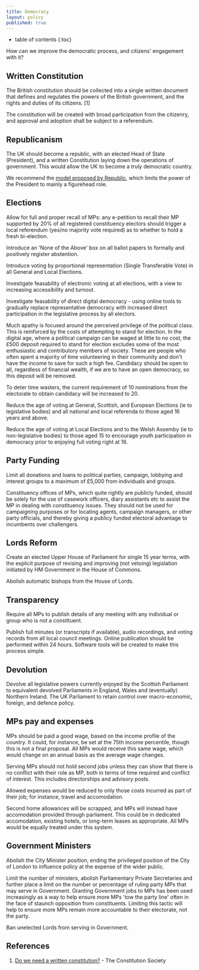 ```yaml
---
title: Democracy
layout: policy
published: true
---
```

* table of contents 
{:toc}

How can we improve the democratic process, and citizens' engagement with it?

## Written Constitution

The British constitution should be collected into a single written document that defines and regulates the powers of the British government, and the rights and duties of its citizens. [1]

The constitution will be created with broad participation from the citizenry, and approval and adoption shall be subject to a referendum.

## Republicanism

The UK should become a republic, with an elected Head of State (President), and a written Constitution laying down the operations of government. This would allow the UK to become a truly democratic country.

We recommend the [model proposed by Republic](http://republic.org.uk/What%20we%20want/In%20depth/The%20Case%20for%20a%20Republic/Policy/index.php), which limits the power of the President to mainly a figurehead role.

## Elections

Allow for full and proper recall of MPs: any e-petition to recall their MP supported by 20% of all registered constituency electors should trigger a local referendum (yes/no majority vote required) as to whether to hold a fresh bi-election.

Introduce an 'None of the Above' box on all ballot papers to formally and positively register abstention.

Introduce voting by proportional representation (Single Transferable Vote) in all General and Local Elections.

Investigate feasability of electronic voting at all elections, with a view to increasing accessibility and turnout.

Investigate feasability of direct digital democracy - using online tools to gradually replace representative democracy with increased direct participation in the legislative process by all electors.

Much apathy is focused around the perceived privilege of the political class. This is reinforced by the costs of attempting to stand for election. In the digital age, where a political campaign can be waged at little to no cost, the £500 deposit required to stand for election excludes some of the most enthusiastic and contributory members of society. These are people who often spent a majority of time volunteering in their community and don't have the income to save for such a high fee. Candidacy should be open to all, regardless of financial wealth, if we are to have an open democracy, so this deposit will be removed.

To deter time wasters, the current requirement of 10 nominations from the electorate to obtain candidacy will be increased to 20.

Reduce the age of voting at General, Scottish, and European Elections (ie to legislative bodies) and all national and local referenda to those aged 16 years and above.

Reduce the age of voting at Local Elections and to the Welsh Assemby (ie to non-legislative bodies) to those aged 15 to encourage youth participation in democracy prior to enjoying full voting right at 16. 

## Party Funding

Limit all donations and loans to political parties, campaign, lobbying and interest groups to a maximum of £5,000 from individuals and groups.

Constituency offices of MPs, which quite rightly are publicly funded, should be solely for the use of casework officers, diary assistants etc to assist the MP in dealing with constituency issues. They should not be used for campaigning purposes or for locating agents, campaign managers, or other party officials, and thereby giving a publicy funded electoral advantage to incumbents over challengers.  

## Lords Reform

Create an elected Upper House of Parliament for single 15 year terms, with the explicit purpose of revising and improving (not vetoing) legislation initiated by HM Government in the House of Commons.

Abolish automatic bishops from the House of Lords.

## Transparency

Require all MPs to publish details of any meeting with any individual or group who is not a constituent.

Publish full minutes (or transcripts if available), audio recordings, and voting records from all local council meetings. Online publication should be performed within 24 hours. Software tools will be created to make this process simple.

## Devolution

Devolve all legislative powers currently enjoyed by the Scottish Parliament to equivalent devolved Parliaments in England, Wales and (eventually) Northern Ireland. The UK Parliament to retain control over macro-economic, foreign, and defence policy. 

## MPs pay and expenses

MPs should be paid a good wage, based on the income profile of the country. It could, for instance, be set at the 75th income percentile, though this is not a final proposal. All MPs would receive this same wage, which would change on an annual basis as the average wage changes.

Serving MPs should not hold second jobs unless they can show that there is no conflict with their role as MP, both in terms of time required and conflict of interest. This includes directorships and advisory posts.

Allowed expenses would be reduced to only those costs incurred as part of their job; for instance, travel and accomodation.

Second home allowances will be scrapped, and MPs will instead have accomodation provided through parliament. This could be in dedicated accomodation, existing hotels, or long-term leases as appropriate. All MPs would be equally treated under this system.

## Government Ministers

Abolish the City Minister position, ending the privileged position of the City of London to influence policy at the expense of the wider public.

Limit the number of ministers, abolish Parliamentary Private Secretaries and further place a limit on the number or percentage of ruling party MPs that may serve in Government. Granting Government jobs to MPs has been used increasingly as a way to help ensure more MPs 'tow the party line' often in the face of staunch opposition from constituents. Limiting this tactic will help to ensure more MPs remain more accountable to their electorate, not the party.

Ban unelected Lords from serving in Government.

## References

1. [Do we need a written constitution?](http://www.consoc.org.uk/discover-the-facts/do-we-need-a-written-constitution/) - The Constitution Society
